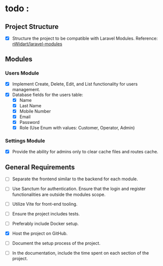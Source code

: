 # todo :

## Project Structure
- [x] Structure the project to be compatible with Laravel Modules. Reference: [nWidart/laravel-modules](https://github.com/nWidart/laravel-modules)

## Modules

### Users Module
- [x] Implement Create, Delete, Edit, and List functionality for users management.
- [x] Database fields for the users table:
    - [x] Name
    - [x] Last Name
    - [X] Mobile Number
    - [x] Email
    - [x] Password
    - [x] Role (Use Enum with values: Customer, Operator, Admin)

### Settings Module
- [x] Provide the ability for admins only to clear cache files and routes cache.

## General Requirements

- [ ] Separate the frontend similar to the backend for each module.
- [ ] Use Sanctum for authentication. Ensure that the login and register functionalities are outside the modules scope.
- [ ] Utilize Vite for front-end tooling.
- [ ] Ensure the project includes tests.
- [ ] Preferably include Docker setup.
- [x] Host the project on GitHub.
- [ ] Document the setup process of the project.
- [ ] In the documentation, include the time spent on each section of the project.

